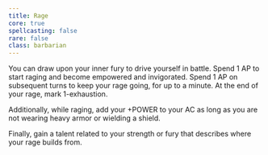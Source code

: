 ```yaml
---
title: Rage
core: true
spellcasting: false
rare: false
class: barbarian
---
```

You can draw upon your inner fury to drive yourself in battle. Spend 1 AP to start raging and become empowered and invigorated. Spend 1 AP on subsequent turns to keep your rage going, for up to a minute. At the end of your rage, mark 1-exhaustion.

Additionally, while raging, add your +POWER to your AC as long as you are not wearing heavy armor or wielding a shield.

Finally, gain a talent related to your strength or fury that describes where your rage builds from.
